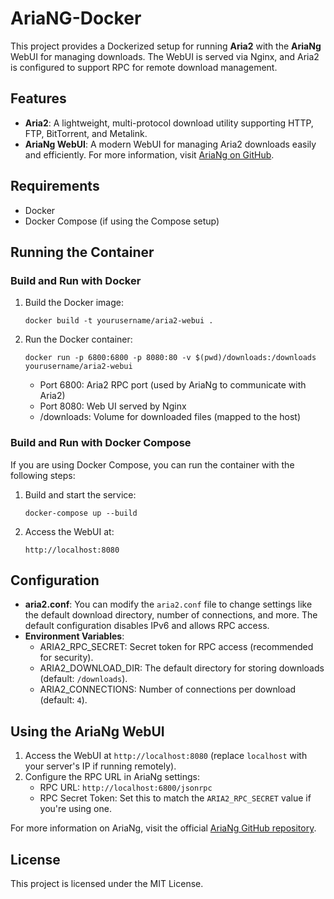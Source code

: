 # AriaNG-Docker

This project provides a Dockerized setup for running **Aria2** with the **AriaNg** WebUI for managing downloads. The WebUI is served via Nginx, and Aria2 is configured to support RPC for remote download management.

## Features

- **Aria2**: A lightweight, multi-protocol download utility supporting HTTP, FTP, BitTorrent, and Metalink.
- **AriaNg WebUI**: A modern WebUI for managing Aria2 downloads easily and efficiently. For more information, visit [AriaNg on GitHub](https://github.com/mayswind/AriaNg).

## Requirements

- Docker
- Docker Compose (if using the Compose setup)

## Running the Container

### Build and Run with Docker

1. Build the Docker image:

   ```docker build -t yourusername/aria2-webui .```

2. Run the Docker container:

   ```docker run -p 6800:6800 -p 8080:80 -v $(pwd)/downloads:/downloads yourusername/aria2-webui```

   - Port 6800: Aria2 RPC port (used by AriaNg to communicate with Aria2)
   - Port 8080: Web UI served by Nginx
   - /downloads: Volume for downloaded files (mapped to the host)

### Build and Run with Docker Compose

If you are using Docker Compose, you can run the container with the following steps:

1. Build and start the service:

   ```docker-compose up --build```

2. Access the WebUI at:

   ```http://localhost:8080```

## Configuration

- **aria2.conf**: You can modify the `aria2.conf` file to change settings like the default download directory, number of connections, and more. The default configuration disables IPv6 and allows RPC access.
- **Environment Variables**:
  - ARIA2_RPC_SECRET: Secret token for RPC access (recommended for security).
  - ARIA2_DOWNLOAD_DIR: The default directory for storing downloads (default: `/downloads`).
  - ARIA2_CONNECTIONS: Number of connections per download (default: `4`).

## Using the AriaNg WebUI

1. Access the WebUI at ```http://localhost:8080``` (replace `localhost` with your server's IP if running remotely).
2. Configure the RPC URL in AriaNg settings:
   - RPC URL: ```http://localhost:6800/jsonrpc```
   - RPC Secret Token: Set this to match the `ARIA2_RPC_SECRET` value if you're using one.

For more information on AriaNg, visit the official [AriaNg GitHub repository](https://github.com/mayswind/AriaNg).

## License

This project is licensed under the MIT License.